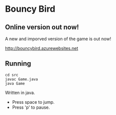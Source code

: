 # Bouncy Bird

## Online version out now!

A new and imporved version of the game is out now! 

http://bouncybird.azurewebsites.net

## Running
```
cd src
javac Game.java
java Game
```

Written in java.
* Press space to jump.
* Press 'p' to pause.
